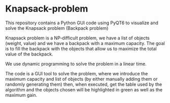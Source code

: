 # Knapsack-problem
This repository contains a Python GUI code using PyQT6 to visualize and solve the Knapsack problem (Backpack problem)

Knapsack problem is a NP-difficult problem, we have a list of objects (weight, value) and we have a backpack with a maximum capacity.
The goal is to fill the backpack with the objects that allow us to maximize the total value of the backpack.

We use dynamic programming to solve the problem in a linear time.

The code is a GUI tool to solve the problem, where we introduce the maximum capacity and list of objects (by either manually adding them or randomly generating them) then, when executed, get the table used by the algorithm and the objects chosen will be highlighted in green as well as the maximum gain.
